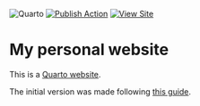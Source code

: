![Quarto](https://img.shields.io/badge/📘_built_with-Quarto-4d77cf)
[![Publish Action](https://github.com/niksirbi/niksirbi.github.io/actions/workflows/render_and_deploy.yaml/badge.svg)](https://github.com/niksirbi/niksirbi.github.io/actions/workflowsrender_and_deploy.yaml)
[![View Site](https://img.shields.io/badge/View-Site-brightgreen)](https://nikosirmpilatze.com)

# My personal website

This is a [Quarto website](https://quarto.org/docs/websites).

The initial version was made following [this guide](https://ucsb-meds.github.io/creating-quarto-websites/).